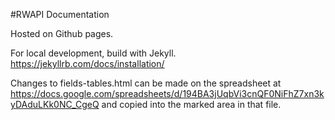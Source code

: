 #RWAPI Documentation

Hosted on Github pages.

For local development, build with Jekyll. https://jekyllrb.com/docs/installation/

Changes to fields-tables.html can be made on the spreadsheet at
https://docs.google.com/spreadsheets/d/194BA3jUqbVi3cnQF0NiFhZ7xn3kyDAduLKk0NC_CgeQ
and copied into the marked area in that file.

